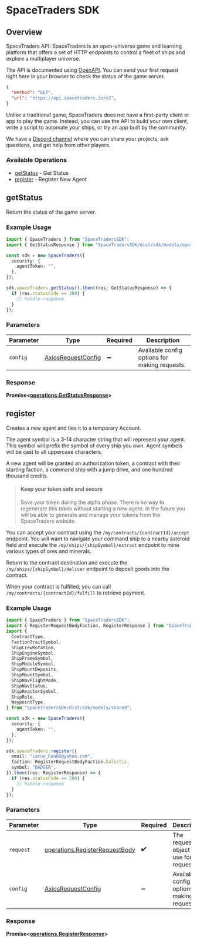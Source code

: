 # SpaceTraders SDK

## Overview

SpaceTraders API: SpaceTraders is an open-universe game and learning platform that offers a set of HTTP endpoints to control a fleet of ships and explore a multiplayer universe.

The API is documented using [OpenAPI](https://github.com/SpaceTradersAPI/api-docs). You can send your first request right here in your browser to check the status of the game server.

```json http
{
  "method": "GET",
  "url": "https://api.spacetraders.io/v2",
}
```

Unlike a traditional game, SpaceTraders does not have a first-party client or app to play the game. Instead, you can use the API to build your own client, write a script to automate your ships, or try an app built by the community.

We have a [Discord channel](https://discord.com/invite/jh6zurdWk5) where you can share your projects, ask questions, and get help from other players.




### Available Operations

* [getStatus](#getstatus) - Get Status
* [register](#register) - Register New Agent

## getStatus

Return the status of the game server.

### Example Usage

```typescript
import { SpaceTraders } from "SpaceTradersSDK";
import { GetStatusResponse } from "SpaceTradersSDK/dist/sdk/models/operations";

const sdk = new SpaceTraders({
  security: {
    agentToken: "",
  },
});

sdk.spaceTraders.getStatus().then((res: GetStatusResponse) => {
  if (res.statusCode == 200) {
    // handle response
  }
});
```

### Parameters

| Parameter                                                    | Type                                                         | Required                                                     | Description                                                  |
| ------------------------------------------------------------ | ------------------------------------------------------------ | ------------------------------------------------------------ | ------------------------------------------------------------ |
| `config`                                                     | [AxiosRequestConfig](https://axios-http.com/docs/req_config) | :heavy_minus_sign:                                           | Available config options for making requests.                |


### Response

**Promise<[operations.GetStatusResponse](../../models/operations/getstatusresponse.md)>**


## register

Creates a new agent and ties it to a temporary Account.

The agent symbol is a 3-14 character string that will represent your agent. This symbol will prefix the symbol of every ship you own. Agent symbols will be cast to all uppercase characters.

A new agent will be granted an authorization token, a contract with their starting faction, a command ship with a jump drive, and one hundred thousand credits.

> #### Keep your token safe and secure
>
> Save your token during the alpha phase. There is no way to regenerate this token without starting a new agent. In the future you will be able to generate and manage your tokens from the SpaceTraders website.

You can accept your contract using the `/my/contracts/{contractId}/accept` endpoint. You will want to navigate your command ship to a nearby asteroid field and execute the `/my/ships/{shipSymbol}/extract` endpoint to mine various types of ores and minerals.

Return to the contract destination and execute the `/my/ships/{shipSymbol}/deliver` endpoint to deposit goods into the contract.

When your contract is fulfilled, you can call `/my/contracts/{contractId}/fulfill` to retrieve payment.

### Example Usage

```typescript
import { SpaceTraders } from "SpaceTradersSDK";
import { RegisterRequestBodyFaction, RegisterResponse } from "SpaceTradersSDK/dist/sdk/models/operations";
import {
  ContractType,
  FactionTraitSymbol,
  ShipCrewRotation,
  ShipEngineSymbol,
  ShipFrameSymbol,
  ShipModuleSymbol,
  ShipMountDeposits,
  ShipMountSymbol,
  ShipNavFlightMode,
  ShipNavStatus,
  ShipReactorSymbol,
  ShipRole,
  WaypointType,
} from "SpaceTradersSDK/dist/sdk/models/shared";

const sdk = new SpaceTraders({
  security: {
    agentToken: "",
  },
});

sdk.spaceTraders.register({
  email: "Larue_Rau85@yahoo.com",
  faction: RegisterRequestBodyFaction.Galactic,
  symbol: "BADGER",
}).then((res: RegisterResponse) => {
  if (res.statusCode == 200) {
    // handle response
  }
});
```

### Parameters

| Parameter                                                                        | Type                                                                             | Required                                                                         | Description                                                                      |
| -------------------------------------------------------------------------------- | -------------------------------------------------------------------------------- | -------------------------------------------------------------------------------- | -------------------------------------------------------------------------------- |
| `request`                                                                        | [operations.RegisterRequestBody](../../models/operations/registerrequestbody.md) | :heavy_check_mark:                                                               | The request object to use for the request.                                       |
| `config`                                                                         | [AxiosRequestConfig](https://axios-http.com/docs/req_config)                     | :heavy_minus_sign:                                                               | Available config options for making requests.                                    |


### Response

**Promise<[operations.RegisterResponse](../../models/operations/registerresponse.md)>**

